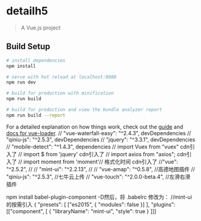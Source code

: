 # detailh5

> A Vue.js project

## Build Setup

``` bash
# install dependencies
npm install

# serve with hot reload at localhost:8080
npm run dev

# build for production with minification
npm run build

# build for production and view the bundle analyzer report
npm run build --report
```

For a detailed explanation on how things work, check out the [guide](http://vuejs-templates.github.io/webpack/) and [docs for vue-loader](http://vuejs.github.io/vue-loader).
//    "vue-waterfall-easy": "^2.4.3", devDependencies
//    "qiniu-js": "^2.5.3",   devDependencies
//    "jquery": "^3.3.1",     devDependencies
//    "mobile-detect": "^1.4.3",   dependencies
// import Vuex from "vuex"  cdn引入了
// import $ from 'jquery'     cdn引入了
// import axios from "axios";   cdn引入了
// import moment from 'moment'// 格式化时间 cdn引入了
 //"vue": "^2.5.2", //
 //    "mint-ui": "^2.2.13", //
  //  "vue-amap": "^0.5.8", //高德地图插件
   //   "qiniu-js": "^2.5.3",  //七牛云上传
   // "vue-touch": "^2.0.0-beta.4", //左滑右滑插件

npm install babel-plugin-component -D然后，将 .babelrc 修改为： //mint-ui的按需引入
{
  "presets": [
    ["es2015", { "modules": false }]
  ],
  "plugins": [["component", [
    {
      "libraryName": "mint-ui",
      "style": true
    }
  ]]]


